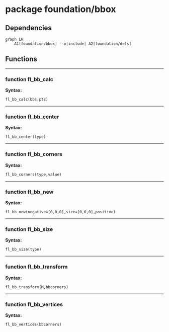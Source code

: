 # package foundation/bbox

## Dependencies

```mermaid
graph LR
    A1[foundation/bbox] --o|include| A2[foundation/defs]
```

## Functions

---

### function fl_bb_calc

__Syntax:__

```text
fl_bb_calc(bbs,pts)
```

---

### function fl_bb_center

__Syntax:__

```text
fl_bb_center(type)
```

---

### function fl_bb_corners

__Syntax:__

```text
fl_bb_corners(type,value)
```

---

### function fl_bb_new

__Syntax:__

```text
fl_bb_new(negative=[0,0,0],size=[0,0,0],positive)
```

---

### function fl_bb_size

__Syntax:__

```text
fl_bb_size(type)
```

---

### function fl_bb_transform

__Syntax:__

```text
fl_bb_transform(M,bbcorners)
```

---

### function fl_bb_vertices

__Syntax:__

```text
fl_bb_vertices(bbcorners)
```

